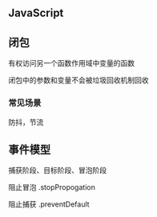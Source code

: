 ##  JavaScript

##  闭包

有权访问另一个函数作用域中变量的函数

闭包中的参数和变量不会被垃圾回收机制回收

###  常见场景

防抖，节流

##  事件模型

捕获阶段、目标阶段、冒泡阶段

阻止冒泡 .stopPropogation

阻止捕获 .preventDefault
